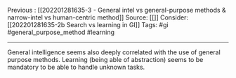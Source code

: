 Previous : [[202201281635-3 - General intel vs general-purpose methods & narrow-intel vs human-centric method]] 
Source: [[]]
Consider: [[202201281635-2b Search vs learning in GI]]
Tags: #gi #general_purpose_method #learning 
______________

General intelligence seems also deeply correlated with the use of general purpose methods. Learning (being able of abstraction) seems to be mandatory to be able to handle unknown tasks.